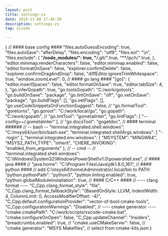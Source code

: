 ```yaml
---
layout: post
title: settings-zs
date: 2019-11-08 17:45:20
description: settings-zs
tag: vscode

---
```




{
    // #### base config ####
    "files.autoGuessEncoding": true,
    "files.autoSave": "afterDelay",
    "files.encoding": "utf8",
    "files.eol": "\n",
    "files.exclude": {
        "**/node_modules/": true,
        "**/.git/":true,
        "**/ipch/":true,
    },
    "editor.minimap.renderCharacters": false,
    "editor.minimap.enabled": false,
    "editor.formatOnSave": false,
    "explorer.confirmDelete": false,
    "explorer.confirmDragAndDrop": false,
    "diffEditor.ignoreTrimWhitespace": true,
    "window.zoomLevel": 0,
    // #### go lang ####
    "[go]": {
        "editor.insertSpaces": false,
        "editor.formatOnSave": true,
        "editor.tabSize": 4,
    },
    "go.inferGopath": true,
    "go.toolsGopath": "C:/work/gotools",
    "go.buildOnSave": "package",
    "go.lintOnSave": "off",
    "go.vetOnSave": "package",
    "go.buildFlags": [],
    "go.vetFlags": [],
    "go.useCodeSnippetsOnFunctionSuggest": false,
    // "go.formatTool": "goreturns",
    "go.goroot": "C:/work/local/go",
    "go.gopath": "C:/work/gopath",
    // "go.lintTool": "gometalinter",
    "go.lintFlags": [
        "--config=~/.gometalinter"
    ],
    // "go.docsTool": "gogetdoc",
    // #### terminal ######
    // -- bash --
    "terminal.integrated.shell.windows": "C:/msys64/usr/bin/bash.exe",
    "terminal.integrated.shellArgs.windows": [
        "--login"
    ],
    "terminal.integrated.env.windows": {
        "MSYSTEM": "MINGW64",
        "MSYS2_PATH_TYPE": "inherit",
        "CHERE_INVOKING": "enabled_from_arguments"
    },
    // -- cmd --
    // "terminal.integrated.shell.windows": "C:\\Windows\\System32\\WindowsPowerShell\\v1.0\\powershell.exe",
    // #### java ####
    // "java.home": "C:\\Program Files\\Java\\jdk1.8.0_161",
    // #### python ####
    // add C:\msys64\home\Administrator/.local/bin to PATH
    "python.pythonPath": "python3",
    "python.linting.enabled": true,
    "python.globalModuleInstallation": true,
    // #### C/C++  ####
    // ---- clang format ----
    "C_Cpp.clang_format_style": "file",
    "C_Cpp.clang_format_fallbackStyle": "{BasedOnStyle: LLVM, IndentWidth: 4, ColumnLimit: 0, AccessModifierOffset: -4}",
    "C_Cpp.default.configurationProvider": "vector-of-bool.cmake-tools",
    "C_Cpp.configurationWarnings": "Disabled",
    // ---- cmake generator ----
    "cmake.cmakePath": "C:/work/scripts/vscode-cmake.bat",
    "cmake.configureOnOpen": false,
    "C_Cpp.updateChannel": "Insiders",
    "breadcrumbs.enabled": true,
    // "cmake.useCMakeServer": false,
    //  "cmake.generator": "MSYS Makefiles", // select from cmake-kits.json
}
